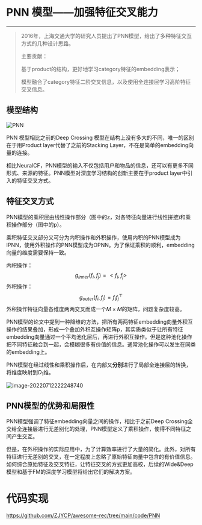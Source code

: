 # PNN 模型——加强特征交叉能力

---

> 2016年，上海交通大学的研究人员提出了PNN模型，给出了多种特征交互方式的几种设计思路。
>
> 主要贡献：
>
> 基于product的结构，更好地学习category特征的embedding表示；
>
> 模型融合了category特征二阶交叉信息，以及使用全连接层学习高阶特征交叉信息。

## 模型结构

![PNN](https://blog-1252832257.cos.ap-shanghai.myqcloud.com/20445e3093ee4475b3722e8ee65e9d70.png)

PNN 模型相比之前的Deep Crossing 模型在结构上没有多大的不同，唯一的区别在于用Product layer代替了之前的Stacking Layer，不在是简单的embedding向量的连接。

相比NeuralCF，PNN模型的输入不仅包括用户和物品的信息，还可以有更多不同形式、来源的特征。PNN模型对深度学习结构的创新主要在于product layer中引入的特征交叉方式。

## 特征交叉方式

PNN模型的乘积层由线性操作部分（图中的z，对各特征向量进行线性拼接)和乘积操作部分（图中的p）。

乘积特征交叉部分又可分为内积操作和外积操作，使用内积的PNN模型成为IPNN，使用外积操作的PNN模型成为OPNN。为了保证乘积的顺利，embedding向量的维度需要保持一致。

内积操作：
$$
g_{inner}(f_i,f_j) = <f_i,f_j>
$$
外积操作：
$$
g_{outer}(f_i,f_j) = f_if_j^\top
$$
外积操作特征向量各维度两两交叉而成一个$M\times M$的矩阵，问题复杂度较高。

PNN模型的论文中提到一种降维的方法，把所有两两特征embedding向量外积互操作的结果叠加，形成一个叠加外积互操作矩阵p，其实质类似于让所有特征embedding向量通过一个平均池化层后，再进行外积互操作。但是这种池化操作把不同特征融合到一起，会模糊很多有价值的信息。通常池化操作可以发生在同类的embedding上。

PNN模型在经过线性和乘积操作后，在内部又**分别**进行了局部全连接层的转换，将维度映射到$D_1$维。

![image-20220712222248740](https://blog-1252832257.cos.ap-shanghai.myqcloud.com/image-20220712222248740.png)

## PNN模型的优势和局限性

PNN模型强调了特征embedding向量之间的操作，相比于之前Deep Crossing全交给全连接层进行无差别化的处理，PNN模型定义了乘积操作，使得不同特征之间产生交互。

但是，在外积操作的实际应用中，为了计算效率进行了大量的简化。此外，对所有特征进行无差别的交叉，在一定程度上忽略了原始特征向量中包含的有价值信息。如何综合原始特征及交叉特征，让特征交叉的方式更加高校，后续的Wide&Deep模型和基于FM的深度学习模型将给出它们的解决方案。

# 代码实现

https://github.com/ZJYCP/awesome-rec/tree/main/code/PNN
